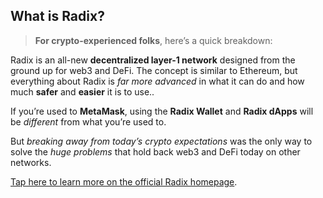 ## What is Radix?

> **For crypto-experienced folks**, here’s a quick breakdown:

Radix is an all-new **decentralized layer-1 network** designed from the ground up for web3 and DeFi. The concept is similar to Ethereum, but everything about Radix is _far more advanced_ in what it can do and how much **safer** and **easier** it is to use..

If you’re used to **MetaMask**, using the **Radix Wallet** and **Radix dApps** will be _different_ from what you’re used to.

But _breaking away from today’s crypto expectations_ was the only way to solve the _huge problems_ that hold back web3 and DeFi today on other networks.

[Tap here to learn more on the official Radix homepage](https://www.radixdlt.com).

